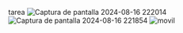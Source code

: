tarea
![Captura de pantalla 2024-08-16 222014](https://github.com/user-attachments/assets/c839abe7-d571-4306-96ef-0046eeefe3ff)
![Captura de pantalla 2024-08-16 221854](https://github.com/user-attachments/assets/d03a3c5f-dbcb-4442-81dc-f8eafb58cf02)
![movil ](https://github.com/user-attachments/assets/5a5f79f9-23e1-4bbb-9252-a3fee06e279b)
